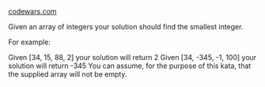 [codewars.com](https://www.codewars.com/kata/55a2d7ebe362935a210000b2/train/javascript)
 
 Given an array of integers your solution should find the smallest integer.

For example:

Given [34, 15, 88, 2] your solution will return 2
Given [34, -345, -1, 100] your solution will return -345
You can assume, for the purpose of this kata, that the supplied array will not be empty.